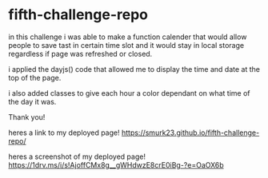 # fifth-challenge-repo

in this challenge i was able to make a function calender that would allow people to save tast in certain time slot and it would stay in local storage regardless if page was refreshed or closed.

i applied the dayjs() code that allowed me to display the time and date at the top of the page. 

i also added classes to give each hour a color dependant on what time of the day it was.

Thank you!


heres a link to my deployed page! https://smurk23.github.io/fifth-challenge-repo/

heres a screenshot of my deployed page! https://1drv.ms/i/s!AjoffCMx8g__gWHdwzE8crE0iBg-?e=OaOX6b